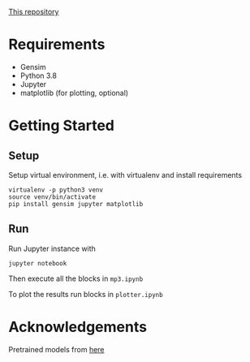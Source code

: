 [This repository](https://github.com/weibolu-rm/comp472-m3)
# Requirements

- Gensim
- Python 3.8
- Jupyter
- matplotlib (for plotting, optional)

# Getting Started

## Setup
Setup virtual environment,  i.e. with virtualenv
and install requirements

```
virtualenv -p python3 venv
source venv/bin/activate
pip install gensim jupyter matplotlib
```

## Run
Run Jupyter instance with 
```
jupyter notebook
```

Then execute all the blocks in `mp3.ipynb`

To plot the results run blocks in `plotter.ipynb`

# Acknowledgements
Pretrained models from [here](https://github.com/RaRe-Technologies/gensim-data)

